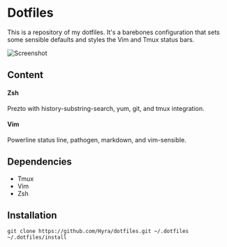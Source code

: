 # Dotfiles

This is a repository of my dotfiles. It's a barebones configuration that sets some sensible defaults and styles the Vim and Tmux status bars.

![Screenshot](http://i.imgur.com/fh9zxjQ.png)

## Content

#### Zsh

Prezto with history-substring-search, yum, git, and tmux integration.

#### Vim

Powerline status line, pathogen, markdown, and vim-sensible.

## Dependencies

- Tmux
- Vim
- Zsh

## Installation

```
git clone https://github.com/Hyra/dotfiles.git ~/.dotfiles
~/.dotfiles/install
```
